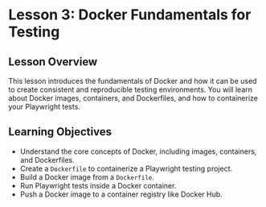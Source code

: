 # Lesson 3: Docker Fundamentals for Testing

## Lesson Overview

This lesson introduces the fundamentals of Docker and how it can be used to create consistent and reproducible testing environments. You will learn about Docker images, containers, and Dockerfiles, and how to containerize your Playwright tests.

## Learning Objectives

*   Understand the core concepts of Docker, including images, containers, and Dockerfiles.
*   Create a `Dockerfile` to containerize a Playwright testing project.
*   Build a Docker image from a `Dockerfile`.
*   Run Playwright tests inside a Docker container.
*   Push a Docker image to a container registry like Docker Hub.